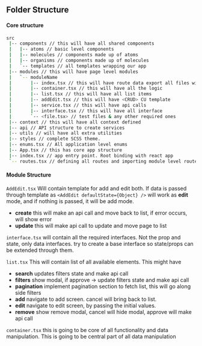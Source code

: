 ## Folder Structure

#### Core structure

```bash
src
 |-- components // this will have all shared components
 |   |-- atoms // basic level components
 |   |-- molecules // components made up of atoms
 |   |-- organisms // components made up of molecules
 |   `-- templates // all templates wrapping our app
 |-- modules // this will have page level modules
 |   `-- moduleName
 |       |-- index.tsx // this will have route data export all files with correct names.
 |       |-- container.tsx // this will have all the logic
 |       |-- list.tsx // this will have all list items
 |       |-- addEdit.tsx // this will have <CRUD> CU template
 |       |-- service.tsx // this will have api calls
 |       |-- interface.tsx // this will have all interface
 |       `-- <file.tsx> // test files & any other required ones
 |-- context // this will have all context defined
 |-- api // API structure to create services
 |-- utils // will have all extra utilities
 |-- styles // complete SCSS theme.
 |-- enums.tsx // All application level enums
 |-- App.tsx // this has core app structure
 |-- index.tsx // app entry point. Root binding with react app
 `-- routes.tsx // defining all routes and importing module level routes
```

#### Module Structure

`AddEdit.tsx` Will contain template for add and edit both. If data is passed through template as `<AddEdit defaultState={Object} />` will work as **edit** mode, and if nothing is passed, it will be add mode.

- **create** this will make an api call and move back to list, if error occurs, will show error
- **update** this will make api call to update and move page to list

`interface.tsx` will contain all the required interfaces. Not the prop and state, only data interfaces. try to create a base interface so state/props can be extended through them.

`list.tsx` This will contain list of all available elements. This might have

- **search** updates filters state and make api call
- **filters** show modal, if approve -> update filters state and make api call
- **pagination** implement pagination section to fetch list, this will go along side filters
- **add** navigate to add screen. cancel will bring back to list.
- **edit** navigate to edit screen, by passing the initial values.
- **remove** show remove modal, cancel will hide modal, approve will make api call

`container.tsx` this is going to be core of all functionality and data manipulation. This is going to be central part of all data manipulation
